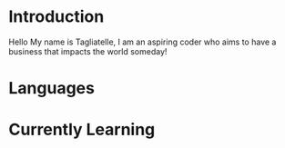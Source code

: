 # Introduction
Hello My name is Tagliatelle, I am an aspiring coder who aims to have a business that impacts the world someday!
# Languages

# Currently Learning

